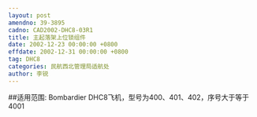 ```yaml
---
layout: post
amendno: 39-3895
cadno: CAD2002-DHC8-03R1
title: 主起落架上位锁组件
date: 2002-12-23 00:00:00 +0800
effdate: 2002-12-31 00:00:00 +0800
tag: DHC8
categories: 民航西北管理局适航处
author: 李锐
---
```


##适用范围:
Bombardier DHC8飞机，型号为400、401、402，序号大于等于4001

